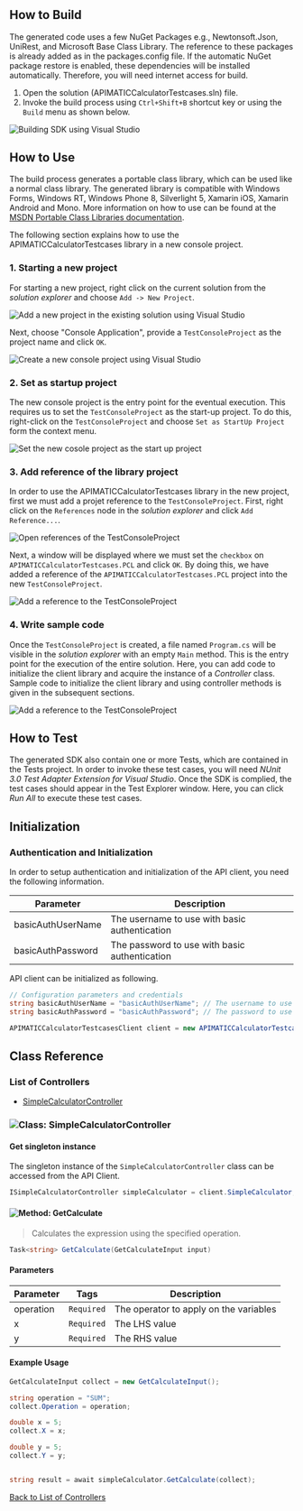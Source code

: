 #

## How to Build

The generated code uses a few NuGet Packages e.g., Newtonsoft.Json, UniRest,
and Microsoft Base Class Library. The reference to these packages is already
added as in the packages.config file. If the automatic NuGet package restore
is enabled, these dependencies will be installed automatically. Therefore,
you will need internet access for build.

1. Open the solution (APIMATICCalculatorTestcases.sln) file.
2. Invoke the build process using `Ctrl+Shift+B` shortcut key or using the `Build` menu as shown below.

![Building SDK using Visual Studio](http://apidocs.io/illustration/cs?step=buildSDK&workspaceFolder=APIMATIC%20Calculator%20Testcases-CSharp&workspaceName=APIMATICCalculatorTestcases&projectName=APIMATICCalculatorTestcases.PCL)

## How to Use

The build process generates a portable class library, which can be used like a normal class library. The generated library is compatible with Windows Forms, Windows RT, Windows Phone 8,
Silverlight 5, Xamarin iOS, Xamarin Android and Mono. More information on how to use can be found at the [MSDN Portable Class Libraries documentation](http://msdn.microsoft.com/en-us/library/vstudio/gg597391%28v=vs.100%29.aspx).

The following section explains how to use the APIMATICCalculatorTestcases library in a new console project.

### 1. Starting a new project

For starting a new project, right click on the current solution from the *solution explorer* and choose  ``` Add -> New Project ```.

![Add a new project in the existing solution using Visual Studio](http://apidocs.io/illustration/cs?step=addProject&workspaceFolder=APIMATIC%20Calculator%20Testcases-CSharp&workspaceName=APIMATICCalculatorTestcases&projectName=APIMATICCalculatorTestcases.PCL)

Next, choose "Console Application", provide a ``` TestConsoleProject ``` as the project name and click ``` OK ```.

![Create a new console project using Visual Studio](http://apidocs.io/illustration/cs?step=createProject&workspaceFolder=APIMATIC%20Calculator%20Testcases-CSharp&workspaceName=APIMATICCalculatorTestcases&projectName=APIMATICCalculatorTestcases.PCL)

### 2. Set as startup project

The new console project is the entry point for the eventual execution. This requires us to set the ``` TestConsoleProject ``` as the start-up project. To do this, right-click on the  ``` TestConsoleProject ``` and choose  ``` Set as StartUp Project ``` form the context menu.

![Set the new cosole project as the start up project](http://apidocs.io/illustration/cs?step=setStartup&workspaceFolder=APIMATIC%20Calculator%20Testcases-CSharp&workspaceName=APIMATICCalculatorTestcases&projectName=APIMATICCalculatorTestcases.PCL)

### 3. Add reference of the library project

In order to use the APIMATICCalculatorTestcases library in the new project, first we must add a projet reference to the ``` TestConsoleProject ```. First, right click on the ``` References ``` node in the *solution explorer* and click ``` Add Reference... ```.

![Open references of the TestConsoleProject](http://apidocs.io/illustration/cs?step=addReference&workspaceFolder=APIMATIC%20Calculator%20Testcases-CSharp&workspaceName=APIMATICCalculatorTestcases&projectName=APIMATICCalculatorTestcases.PCL)

Next, a window will be displayed where we must set the ``` checkbox ``` on ``` APIMATICCalculatorTestcases.PCL ``` and click ``` OK ```. By doing this, we have added a reference of the ```APIMATICCalculatorTestcases.PCL``` project into the new ``` TestConsoleProject ```.

![Add a reference to the TestConsoleProject](http://apidocs.io/illustration/cs?step=createReference&workspaceFolder=APIMATIC%20Calculator%20Testcases-CSharp&workspaceName=APIMATICCalculatorTestcases&projectName=APIMATICCalculatorTestcases.PCL)

### 4. Write sample code

Once the ``` TestConsoleProject ``` is created, a file named ``` Program.cs ``` will be visible in the *solution explorer* with an empty ``` Main ``` method. This is the entry point for the execution of the entire solution.
Here, you can add code to initialize the client library and acquire the instance of a *Controller* class. Sample code to initialize the client library and using controller methods is given in the subsequent sections.

![Add a reference to the TestConsoleProject](http://apidocs.io/illustration/cs?step=addCode&workspaceFolder=APIMATIC%20Calculator%20Testcases-CSharp&workspaceName=APIMATICCalculatorTestcases&projectName=APIMATICCalculatorTestcases.PCL)

## How to Test

The generated SDK also contain one or more Tests, which are contained in the Tests project.
In order to invoke these test cases, you will need *NUnit 3.0 Test Adapter Extension for Visual Studio*.
Once the SDK is complied, the test cases should appear in the Test Explorer window.
Here, you can click *Run All* to execute these test cases.

## Initialization

### Authentication and Initialization
In order to setup authentication and initialization of the API client, you need the following information.

| Parameter | Description |
|-----------|-------------|
| basicAuthUserName | The username to use with basic authentication |
| basicAuthPassword | The password to use with basic authentication |



API client can be initialized as following.

```csharp
// Configuration parameters and credentials
string basicAuthUserName = "basicAuthUserName"; // The username to use with basic authentication
string basicAuthPassword = "basicAuthPassword"; // The password to use with basic authentication

APIMATICCalculatorTestcasesClient client = new APIMATICCalculatorTestcasesClient(basicAuthUserName, basicAuthPassword);
```

## Class Reference

### <a name="list_of_controllers"></a>List of Controllers

* [SimpleCalculatorController](#simple_calculator_controller)

### <a name="simple_calculator_controller"></a>![Class: ](http://apidocs.io/img/class.png "APIMATICCalculatorTestcases.PCL.Controllers.SimpleCalculatorController") SimpleCalculatorController

#### Get singleton instance

The singleton instance of the ``` SimpleCalculatorController ``` class can be accessed from the API Client.

```csharp
ISimpleCalculatorController simpleCalculator = client.SimpleCalculator;
```

#### <a name="get_calculate"></a>![Method: ](http://apidocs.io/img/method.png "APIMATICCalculatorTestcases.PCL.Controllers.SimpleCalculatorController.GetCalculate") GetCalculate

> Calculates the expression using the specified operation.


```csharp
Task<string> GetCalculate(GetCalculateInput input)
```

#### Parameters

| Parameter | Tags | Description |
|-----------|------|-------------|
| operation |  ``` Required ```  | The operator to apply on the variables |
| x |  ``` Required ```  | The LHS value |
| y |  ``` Required ```  | The RHS value |


#### Example Usage

```csharp
GetCalculateInput collect = new GetCalculateInput();

string operation = "SUM";
collect.Operation = operation;

double x = 5;
collect.X = x;

double y = 5;
collect.Y = y;


string result = await simpleCalculator.GetCalculate(collect);

```


[Back to List of Controllers](#list_of_controllers)



